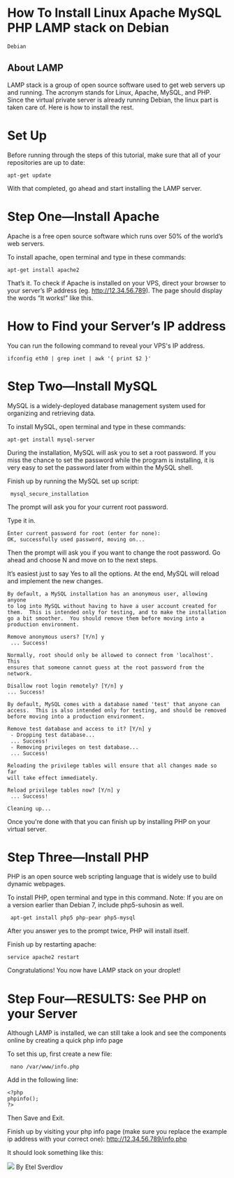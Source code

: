 # How To Install Linux  Apache  MySQL  PHP  LAMP  stack on Debian

```Debian```

## About LAMP


LAMP stack is a group of open source software used to get web servers up and running. The acronym stands for Linux, Apache, MySQL, and PHP. Since the virtual private server is already running Debian, the linux part is taken care of. Here is how to install the rest.


# Set Up


Before running through the steps of this tutorial, make sure that all of your repositories are up to date:


```
apt-get update
```


With that completed, go ahead and start installing the LAMP server.


# Step One—Install Apache


Apache is a free open source software which runs over 50% of the world’s web servers.


To install apache, open terminal and type in these commands:


```
apt-get install apache2
```


That’s it. To check if Apache is installed on your VPS, direct your browser to your server’s IP address (eg. http://12.34.56.789). The page should display the words “It works!" like this.


# How to Find your Server’s IP address


You can run the following command to reveal your VPS's IP address.


```
ifconfig eth0 | grep inet | awk '{ print $2 }'
```


# Step Two—Install MySQL


MySQL is a widely-deployed database management system used for organizing and retrieving data.


To install MySQL, open terminal and type in these commands:


```
apt-get install mysql-server
```


During the installation, MySQL will ask you to set a root password. If you miss the chance to set the password while the program is installing, it is very easy to set the password later from within the MySQL shell.


Finish up by running the MySQL set up script:


```
 mysql_secure_installation
```


The prompt will ask you for your current root password.


Type it in.


```
Enter current password for root (enter for none): 
OK, successfully used password, moving on...
```


Then the prompt will ask you if you want to change the root password. Go ahead and choose N and move on to the next steps.


It’s easiest just to say Yes to all the options. At the end, MySQL will reload and implement the new changes.


```
By default, a MySQL installation has an anonymous user, allowing anyone
to log into MySQL without having to have a user account created for
them.  This is intended only for testing, and to make the installation
go a bit smoother.  You should remove them before moving into a
production environment.

Remove anonymous users? [Y/n] y                                            
 ... Success!

Normally, root should only be allowed to connect from 'localhost'.  This
ensures that someone cannot guess at the root password from the network.

Disallow root login remotely? [Y/n] y
... Success!

By default, MySQL comes with a database named 'test' that anyone can
access.  This is also intended only for testing, and should be removed
before moving into a production environment.

Remove test database and access to it? [Y/n] y
 - Dropping test database...
 ... Success!
 - Removing privileges on test database...
 ... Success!

Reloading the privilege tables will ensure that all changes made so far
will take effect immediately.

Reload privilege tables now? [Y/n] y
 ... Success!

Cleaning up...
```


Once you're done with that you can finish up by installing PHP on your virtual server.


# Step Three—Install PHP


PHP is an open source web scripting language that is widely use to build dynamic webpages.


To install PHP, open terminal and type in this command. Note: If you are on a version earlier than Debian 7, include php5-suhosin as well.


```
 apt-get install php5 php-pear php5-mysql
```


After you answer yes to the prompt twice, PHP will install itself.


Finish up by restarting apache:


```
service apache2 restart
```


Congratulations! You now have LAMP stack on your droplet!


# Step Four—RESULTS: See PHP on your Server


Although LAMP is installed, we can still take a look and see the components online by creating a quick php info page


To set this up, first create a new file:


```
 nano /var/www/info.php
```


Add in the following line:


```
<?php
phpinfo();
?>
```


Then Save and Exit.


Finish up by visiting your php info page (make sure you replace the example ip address with your correct one): http://12.34.56.789/info.php


It should look something like this:


![](https://assets.digitalocean.com/tutorial_images/Zs7of.png)
By Etel Sverdlov
